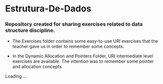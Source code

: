 # Estrutura-De-Dados

### Repository created for sharing exercises related to data structure discipline.

* The Exercises folder contains some easy-to-use URI exercises that the teacher gave us in order to remember some concepts.

* In the Dynamic Allocation and Pointers Folder, URI intermediate level exercises are available. The intention was to remember some pointer and allocation concepts.

Loading....
